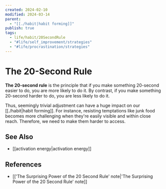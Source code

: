 ```yaml
---
created: 2024-02-10
modified: 2024-03-14
parent:
  - "[[./habit|habit forming]]"
publish: true
tags:
  - life/habit/20SecondRule
  - "#life/self_improvement/strategies"
  - "#life/procrastination/strategies"
---
```

# The 20-Second Rule
**The 20-second rule** is the principle that if you make something 20-second easier to do, you are more likely to do it. By contrast, if you make something 20-second harder to do, you are less likely to do it.

Thus, seemingly trivial adjustment can have a huge impact on our [[./habit|habit forming]]. For instance, resisting temptations like junk food becomes more challenging when they're easily visible and within close reach. Therefore, we need to make them harder to access.

## See Also
- [[activation energy|activation energy]]
## References
- [['The Surprising Power of the 20 Second Rule' note|'The Surprising Power of the 20 Second Rule' note]]